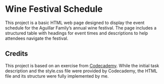# Wine Festival Schedule

This project is a basic HTML web page designed to display the event schedule for the Aguillar Family’s annual wine festival. The page includes a structured table with headings for event times and descriptions to help attendees navigate the festival.

## Credits
This project is based on an exercise from <a href="https://www.codecademy.com/learn/learn-html-tables">Codecademy</a>. While the initial task description and the style.css file were provided by Codecademy, the HTML file and its structure were fully implemented by me.
